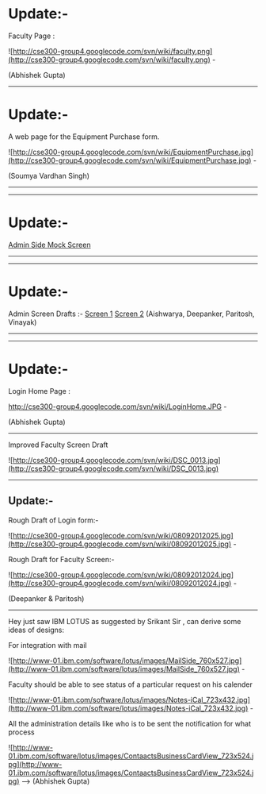 # Update:- #

Faculty Page :

![http://cse300-group4.googlecode.com/svn/wiki/faculty.png](http://cse300-group4.googlecode.com/svn/wiki/faculty.png) -

(Abhishek Gupta)


---

# Update:- #

A web page for the Equipment Purchase form.

![http://cse300-group4.googlecode.com/svn/wiki/EquipmentPurchase.jpg](http://cse300-group4.googlecode.com/svn/wiki/EquipmentPurchase.jpg) -


(Soumya Vardhan Singh)

---


---

# Update:- #
[Admin Side Mock Screen](http://cse300-group4.googlecode.com/svn/wiki/SE%20project.pdf)

---


---

# Update:- #
Admin Screen Drafts :-
[Screen 1](https://docs.google.com/drawings/d/1zoanOqEz1cRcAPsAQSExkJZTYpUXpndN4pe9uAMHctY/edit)
[Screen 2](https://docs.google.com/drawings/d/1nLQcYBTRoWr3D3-UAzZpDqOl_E1gtVlzsJ_LvN8_Edk/edit)
(Aishwarya, Deepanker, Paritosh, Vinayak)

---


---

# Update:- #

Login Home Page :

http://cse300-group4.googlecode.com/svn/wiki/LoginHome.JPG -

(Abhishek Gupta)

---


Improved Faculty Screen Draft

![http://cse300-group4.googlecode.com/svn/wiki/DSC_0013.jpg](http://cse300-group4.googlecode.com/svn/wiki/DSC_0013.jpg)

---

## Update:- ##

Rough Draft of Login form:-

![http://cse300-group4.googlecode.com/svn/wiki/08092012025.jpg](http://cse300-group4.googlecode.com/svn/wiki/08092012025.jpg) -

Rough Draft for Faculty Screen:-

![http://cse300-group4.googlecode.com/svn/wiki/08092012024.jpg](http://cse300-group4.googlecode.com/svn/wiki/08092012024.jpg) -


(Deepanker & Paritosh)

---

Hey just saw  IBM LOTUS as suggested by Srikant Sir , can derive some ideas of designs:


For integration with mail


![http://www-01.ibm.com/software/lotus/images/MailSide_760x527.jpg](http://www-01.ibm.com/software/lotus/images/MailSide_760x527.jpg)  -


Faculty should be able to see status of a particular request on his calender


![http://www-01.ibm.com/software/lotus/images/Notes-iCal_723x432.jpg](http://www-01.ibm.com/software/lotus/images/Notes-iCal_723x432.jpg)  -

All the administration details like who is to be sent the notification for what process

![http://www-01.ibm.com/software/lotus/images/ContaactsBusinessCardView_723x524.jpg](http://www-01.ibm.com/software/lotus/images/ContaactsBusinessCardView_723x524.jpg) -->
(Abhishek Gupta)